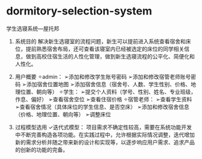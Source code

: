# dormitory-selection-system
学生选寝系统—屋托邦

1. 系统目的
解决新生选寝室的流程问题，新生可以提前进入系统查看宿舍和床位，提前熟悉宿舍布局，还可查看该寝室内已经被选定的床位的同学相关信息，做到高校住宿生活的人性化管理，做到新生选寝流程的公平化、简便化和人性化。

2. 用户概要
✧admin：
➢添加和修改学生账号密码
➢添加和修改宿管老师账号密码
➢添加宿舍位置地图
➢添加宿舍信息（宿舍号、人数、学生性别、价格、地理位置、朝向等）
✧学生：
➢提交个人资料（学号、性别、姓名、专业班级，作息、偏好）
➢查看宿舍空位
➢查看住宿价格
✧宿管老师：
➢查看学生资料
➢查看宿舍情况（具体床位的学生信息、是否空床）
➢添加和修改宿舍信息（价格、地理位置、朝向等）
➢调整床位

3. 过程模型选用
✓迭代式模型：
	项目需求不确定性较高，需要在系统功能开发中不断完善构造各项功能。在实践过程中，允许根据实际情况调整，迭代增加新的需求分析并随之带来新的设计和实现等，以逐步响应用户需求、追求产品的创新的功能的完备。
